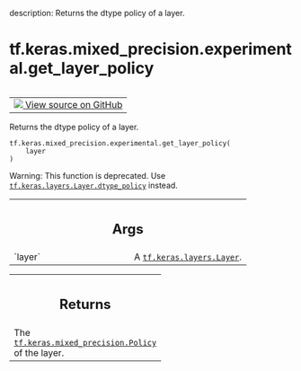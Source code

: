 description: Returns the dtype policy of a layer.

<div itemscope itemtype="http://developers.google.com/ReferenceObject">
<meta itemprop="name" content="tf.keras.mixed_precision.experimental.get_layer_policy" />
<meta itemprop="path" content="Stable" />
</div>

# tf.keras.mixed_precision.experimental.get_layer_policy

<!-- Insert buttons and diff -->

<table class="tfo-notebook-buttons tfo-api nocontent" align="left">
<td>
  <a target="_blank" href="https://github.com/keras-team/keras/tree/v2.7.0/keras/mixed_precision/get_layer_policy.py#L25-L41">
    <img src="https://www.tensorflow.org/images/GitHub-Mark-32px.png" />
    View source on GitHub
  </a>
</td>
</table>



Returns the dtype policy of a layer.

<pre class="devsite-click-to-copy prettyprint lang-py tfo-signature-link">
<code>tf.keras.mixed_precision.experimental.get_layer_policy(
    layer
)
</code></pre>



<!-- Placeholder for "Used in" -->

Warning: This function is deprecated. Use
<a href="../../../../tf/keras/layers/Layer.md#dtype_policy"><code>tf.keras.layers.Layer.dtype_policy</code></a> instead.

<!-- Tabular view -->
 <table class="responsive fixed orange">
<colgroup><col width="214px"><col></colgroup>
<tr><th colspan="2"><h2 class="add-link">Args</h2></th></tr>

<tr>
<td>
`layer`
</td>
<td>
A <a href="../../../../tf/keras/layers/Layer.md"><code>tf.keras.layers.Layer</code></a>.
</td>
</tr>
</table>



<!-- Tabular view -->
 <table class="responsive fixed orange">
<colgroup><col width="214px"><col></colgroup>
<tr><th colspan="2"><h2 class="add-link">Returns</h2></th></tr>
<tr class="alt">
<td colspan="2">
The <a href="../../../../tf/keras/mixed_precision/Policy.md"><code>tf.keras.mixed_precision.Policy</code></a> of the layer.
</td>
</tr>

</table>

